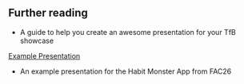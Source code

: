 ## Further reading

- A guide to help you create an awesome presentation for your TfB showcase

[Example Presentation](https://www.canva.com/design/DAFfPl9SWwY/Nr8jsUAAlKeApazjb_SNqg/edit?utm_content=DAFfPl9SWwY&utm_campaign=designshare&utm_medium=link2&utm_source=sharebutton)

- An example presentation for the Habit Monster App from FAC26
